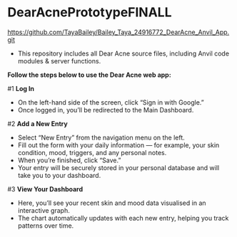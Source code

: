 # DearAcnePrototypeFINALL

https://github.com/TayaBailey/Bailey_Taya_24916772_DearAcne_Anvil_App.git
- This repository includes all Dear Acne source files, including Anvil code modules & server functions. 
  
**Follow the steps below to use the Dear Acne web app:**

#1 
**Log In** 

- On the left-hand side of the screen, click “Sign in with Google.”
- Once logged in, you’ll be redirected to the Main Dashboard.

#2 
**Add a New Entry**
- Select “New Entry” from the navigation menu on the left.
- Fill out the form with your daily information — for example, your skin condition, mood, triggers, and any personal notes.
- When you’re finished, click “Save.”
- Your entry will be securely stored in your personal database and will take you to your dashboard. 

#3 
**View Your Dashboard**
- Here, you’ll see your recent skin and mood data visualised in an interactive graph.
- The chart automatically updates with each new entry, helping you track patterns over time.


